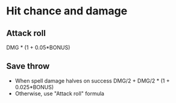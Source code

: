 
# Hit chance and damage

## Attack roll

DMG * (1 + 0.05\*BONUS)

## Save throw

+ When spell damage halves on success
DMG/2 + DMG/2 \* (1 + 0.025\*BONUS)
+ Otherwise, use "Attack roll" formula

